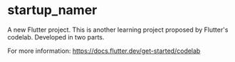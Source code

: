 # startup_namer

A new Flutter project. This is another learning project proposed by Flutter's codelab. Developed in two parts.

For more information: https://docs.flutter.dev/get-started/codelab
